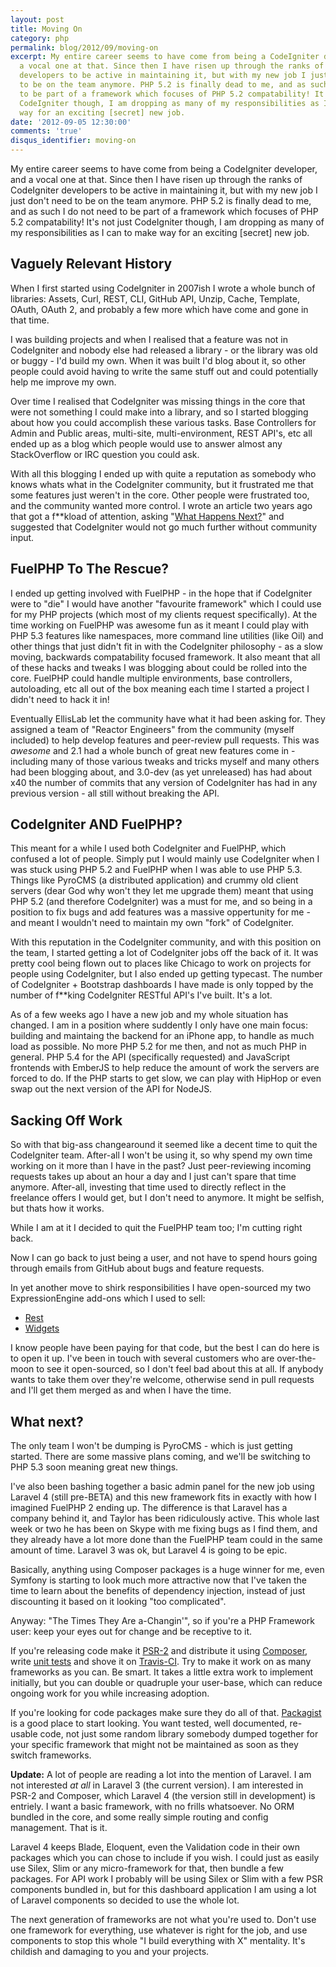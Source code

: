 ```yaml
---
layout: post
title: Moving On
category: php
permalink: blog/2012/09/moving-on
excerpt: My entire career seems to have come from being a CodeIgniter developer, and
  a vocal one at that. Since then I have risen up through the ranks of CodeIgniter
  developers to be active in maintaining it, but with my new job I just don't need
  to be on the team anymore. PHP 5.2 is finally dead to me, and as such I do not need
  to be part of a framework which focuses of PHP 5.2 compatability! It's not just
  CodeIgniter though, I am dropping as many of my responsibilities as I can to make
  way for an exciting [secret] new job.
date: '2012-09-05 12:30:00'
comments: 'true'
disqus_identifier: moving-on
---
```


My entire career seems to have come from being a CodeIgniter developer, and a vocal one at that. Since then I have risen up through the ranks of CodeIgniter developers to be active in maintaining it, but with my new job I just don't need to be on the team anymore. PHP 5.2 is finally dead to me, and as such I do not need to be part of a framework which focuses of PHP 5.2 compatability! It's not just CodeIgniter though, I am dropping as many of my responsibilities as I can to make way for an exciting [secret] new job.

## Vaguely Relevant History

When I first started using CodeIgniter in 2007ish I wrote a whole bunch of libraries: Assets, Curl, REST, CLI, GitHub API, Unzip, Cache, Template, OAuth, OAuth 2, and probably a few more which have come and gone in that time. 

I was building projects and when I realised that a feature was not in CodeIgniter and nobody else had released a library - or the library was old or buggy - I'd build my own. When it was built I'd blog about it, so other people could avoid having to write the same stuff out and could potentially help me improve my own.

Over time I realised that CodeIgniter was missing things in the core that were not something I could make into a library, and so I started blogging about how you could accomplish these various tasks. Base Controllers for Admin and Public areas, multi-site, multi-environment, REST API's, etc all ended up as a blog which people would use to answer almost any StackOverflow or IRC question you could ask.

With all this blogging I ended up with quite a reputation as somebody who knows whats what in the CodeIgniter community, but it frustrated me that some features just weren't in the core. Other people were frustrated too, and the community wanted more control. I wrote an article two years ago that got a f**kload of attention, asking "[What Happens Next?][next]" and suggested that CodeIgniter would not go much further without community input.

## FuelPHP To The Rescue?

I ended up getting involved with FuelPHP - in the hope that if CodeIgniter were to "die" I would have another "favourite framework" which I could use for my PHP projects (which most of my clients request specifically). At the time working on FuelPHP was awesome fun as it meant I could play with PHP 5.3 features like namespaces, more command line utilities (like Oil) and other things that just didn't fit in with the CodeIgniter philosophy - as a slow moving, backwards compatability focused framework. It also meant that all of these hacks and tweaks I was blogging about could be rolled into the core. FuelPHP could handle multiple environments, base controllers, autoloading, etc all out of the box meaning each time I started a project I didn't need to hack it in!

Eventually EllisLab let the community have what it had been asking for. They assigned a team of "Reactor Engineers" from the community (myself included) to help develop features and peer-review pull requests. This was *awesome* and 2.1 had a whole bunch of great new features come in - including many of those various tweaks and tricks myself and many others had been blogging about, and 3.0-dev (as yet unreleased) has had about x40 the number of commits that any version of CodeIgniter has had in any previous version - all still without breaking the API.

## CodeIgniter AND FuelPHP?

This meant for a while I used both CodeIgniter and FuelPHP, which confused a lot of people. Simply put I would mainly use CodeIgniter when I was stuck using PHP 5.2 and FuelPHP when I was able to use PHP 5.3. Things like PyroCMS (a distributed application) and crummy old client servers (dear God why won't they let me upgrade them) meant that using PHP 5.2 (and therefore CodeIgniter) was a must for me, and so being in a position to fix bugs and add features was a massive oppertunity for me - and meant I wouldn't need to maintain my own "fork" of CodeIgniter.

With this reputation in the CodeIgniter community, and with this position on the team, I started getting a lot of CodeIgniter jobs off the back of it. It was pretty cool being flown out to places like Chicago to work on projects for people using CodeIgniter, but I also ended up getting typecast. The number of CodeIgniter + Bootstrap dashboards I have made is only topped by the number of f**king CodeIgniter RESTful API's I've built. It's a lot.

As of a few weeks ago I have a new job and my whole situation has changed. I am in a position where suddently I only have one main focus: building and maintaing the backend for an iPhone app, to handle as much load as possible. No more PHP 5.2 for me then, and not as much PHP in general. PHP 5.4 for the API (specifically requested) and JavaScript frontends with EmberJS to help reduce the amount of work the servers are forced to do. If the PHP starts to get slow, we can play with HipHop or even swap out the next version of the API for NodeJS. 

## Sacking Off Work

So with that big-ass changearound it seemed like a decent time to quit the CodeIgniter team. After-all I won't be using it, so why spend my own time working on it more than I have in the past? Just peer-reviewing incoming requests takes up about an hour a day and I just can't spare that time anymore. After-all, investing that time used to directly reflect in the freelance offers I would get, but I don't need to anymore. It might be selfish, but thats how it works.

While I am at it I decided to quit the FuelPHP team too; I'm cutting right back.

Now I can go back to just being a user, and not have to spend hours going through emails from GitHub about bugs and feature requests.

In yet another move to shirk responsibilities I have open-sourced my two ExpressionEngine add-ons which I used to sell:

* [Rest][eerest]
* [Widgets][eewidgets]

I know people have been paying for that code, but the best I can do here is to open it up. I've been in touch with several customers who are over-the-moon to see it open-sourced, so I don't feel bad about this at all. If anybody wants to take them over they're welcome, otherwise send in pull requests and I'll get them merged as and when I have the time.

## What next?

The only team I won't be dumping is PyroCMS - which is just getting started. There are some massive plans coming, and we'll be switching to PHP 5.3 soon meaning great new things.

I've also been bashing together a basic admin panel for the new job using Laravel 4 (still pre-BETA) and this new framework fits in exactly with how I imagined FuelPHP 2 ending up. The difference is that Laravel has a company behind it, and Taylor has been ridiculously active. This whole last week or two he has been on Skype with me fixing bugs as I find them, and they already have a lot more done than the FuelPHP team could in the same amount of time. Laravel 3 was ok, but Laravel 4 is going to be epic. 

Basically, anything using Composer packages is a huge winner for me, even Symfony is starting to look much more attractive now that I've taken the time to learn about the benefits of dependency injection, instead of just discounting it based on it looking "too complicated".

Anyway: "The Times They Are a-Changin'", so if you're a PHP Framework user: keep your eyes out for change and be receptive to it. 

If you're releasing code make it [PSR-2][psr2] and distribute it using [Composer][composer], write [unit tests][phpunit] and shove it on [Travis-CI][travis]. Try to make it work on as many frameworks as you can. Be smart. It takes a little extra work to implement initially, but you can double or quadruple your user-base, which can reduce ongoing work for you while increasing adoption.

If you're looking for code packages make sure they do all of that. [Packagist][packagist] is a good place to start looking. You want tested, well documented, re-usable code, not just some random library somebody dumped together for your specific framework that might not be maintained as soon as they switch frameworks.

**Update:** A lot of people are reading a lot into the mention of Laravel. I am not interested _at all_ in Laravel 3 (the current version). I am interested in PSR-2 and Composer, which Laravel 4 (the version still in development) is entriely. I want a basic framework, with no frills whatsoever. No ORM bundled in the core, and some really simple routing and config management. That is it. 

Laravel 4 keeps Blade, Eloquent, even the Validation code in their own packages which you can chose to include if you wish. I could just as easily use Silex, Slim or any micro-framework for that, then bundle a few packages. For API work I probably will be using Silex or Slim with a few PSR components bundled in, but for this dashboard application I am using a lot of Laravel components so decided to use the whole lot.

The next generation of frameworks are not what you're used to. Don't use one framework for everything, use whatever is right for the job, and use components to stop this whole "I build everything with X" mentality. It's childish and damaging to you and your projects.

  [next]: http://philsturgeon.co.uk/blog/2010/10/what-happens-next
  [dry]: http://philsturgeon.co.uk/blog/2010/02/CodeIgniter-Base-Classes-Keeping-it-DRY
  [eewidgets]: https://github.com/philsturgeon/ee2-widgets
  [eerest]: https://github.com/philsturgeon/ee2-rest
  [psr2]: https://github.com/php-fig/fig-standards/blob/master/accepted/PSR-2-coding-style-guide.md
  [composer]: http://getcomposer.org
  [travis]: http://travis-ci.org/
  [phpunit]: http://www.phpunit.de/
  [packagist]: http://packagist.org